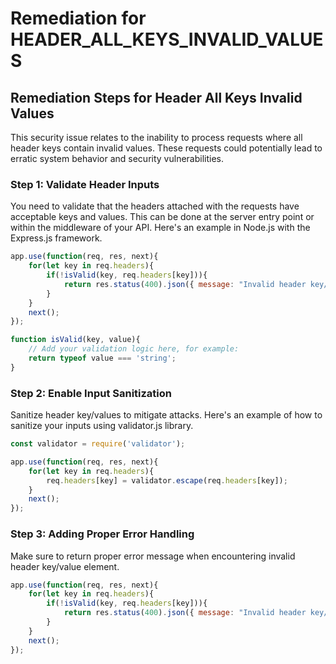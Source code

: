 # Remediation for HEADER_ALL_KEYS_INVALID_VALUES

## Remediation Steps for Header All Keys Invalid Values
This security issue relates to the inability to process requests where all header keys contain invalid values. These requests could potentially lead to erratic system behavior and security vulnerabilities.

### Step 1: Validate Header Inputs
You need to validate that the headers attached with the requests have acceptable keys and values. This can be done at the server entry point or within the middleware of your API. Here's an example in Node.js with the Express.js framework.

```javascript
app.use(function(req, res, next){
    for(let key in req.headers){
        if(!isValid(key, req.headers[key])){
            return res.status(400).json({ message: "Invalid header key/values" });
        }
    }
    next();
});

function isValid(key, value){
    // Add your validation logic here, for example:
    return typeof value === 'string';
}
```

### Step 2: Enable Input Sanitization
Sanitize header key/values to mitigate attacks. Here's an example of how to sanitize your inputs using validator.js library.

```javascript
const validator = require('validator');

app.use(function(req, res, next){
    for(let key in req.headers){
        req.headers[key] = validator.escape(req.headers[key]);
    }
    next();
});
```

### Step 3: Adding Proper Error Handling
Make sure to return proper error message when encountering invalid header key/value element. 

```javascript
app.use(function(req, res, next){
    for(let key in req.headers){
        if(!isValid(key, req.headers[key])){
            return res.status(400).json({ message: "Invalid header key/value detected" });
        }
    }
    next();
});
```
